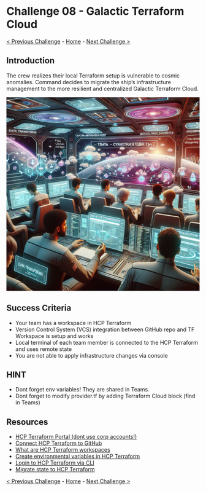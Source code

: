 # Challenge 08 - Galactic Terraform Cloud

[< Previous Challenge](Challenge-07.md) - [Home](../README.md) - [Next Challenge >](Challenge-09.md)

## Introduction

The crew realizes their local Terraform setup is vulnerable to cosmic anomalies. Command decides to migrate the ship’s infrastructure management to the more resilient and centralized Galactic Terraform Cloud.

<img src="images/crew-cloud.png" width="512"/>

## Success Criteria

- Your team has a workspace in HCP Terraform
- Version Control System (VCS) integration between GitHub repo and TF Workspace is setup and works
- Local terminal of each team member is connected to the HCP Terraform and uses remote state
- You are not able to apply infrastructure changes via console

## HINT

- Dont forget env variables! They are shared in Teams.
- Dont forget to modify provider.tf by adding Terraform Cloud block (find in Teams)


##  Resources

- [HCP Terraform Portal (dont use corp accounts!)](app.terraform.io)
- [Connect HCP Terraform to GitHub](https://developer.hashicorp.com/terraform/cloud-docs/vcs/github-app#using-github-repositories)
- [What are HCP Terraform workspaces](https://developer.hashicorp.com/terraform/cloud-docs/workspaces)
- [Create environmental variables in HCP Terraform](https://developer.hashicorp.com/terraform/tutorials/cloud-get-started/cloud-create-variable-set)
- [Login to HCP Terraform via CLI](https://developer.hashicorp.com/terraform/tutorials/cloud-get-started/cloud-login)
- [Migrate state to HCP Terraform](https://developer.hashicorp.com/terraform/tutorials/cloud/cloud-migrate)

[< Previous Challenge](Challenge-07.md) - [Home](../README.md) - [Next Challenge >](Challenge-09.md)